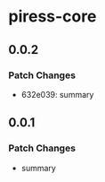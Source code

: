 # piress-core

## 0.0.2

### Patch Changes

- 632e039: summary

## 0.0.1

### Patch Changes

- summary
